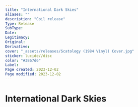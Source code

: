 ```yaml
---
title: "International Dark Skies"
aliases: ""
description: "Coil release"
Type: Release  
SubType: 
Date: 
Legitimacy: 
Original: 
Derivative: 
cover: "_assets/releases/Scatology (1984 Vinyl) Cover.jpg"
sticker: lucide//disc
color: "#3867d6"
Label: 
Page created: 2023-12-02
Page modified: 2023-12-02
---
```


# International Dark Skies
